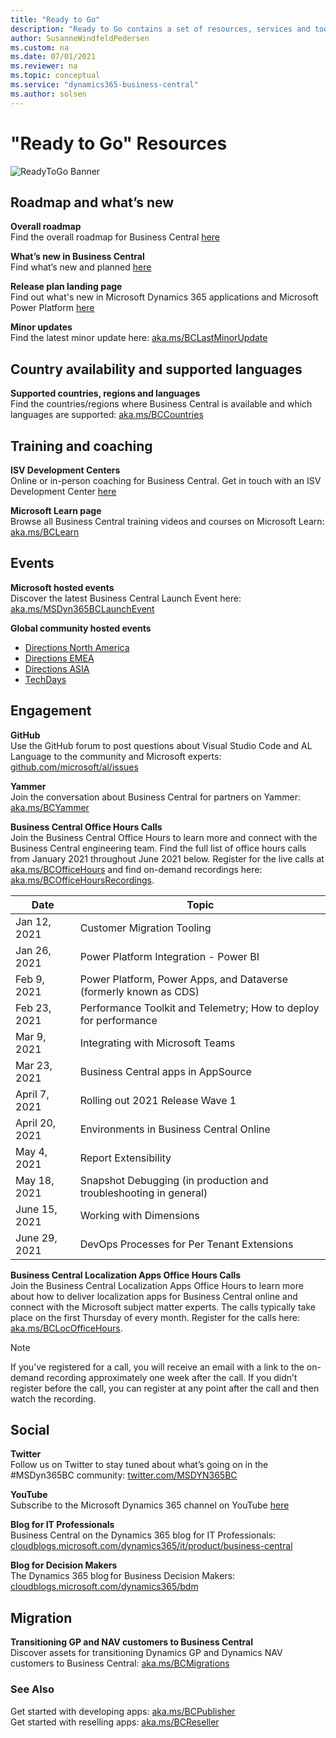 ```yaml
---
title: "Ready to Go"
description: "Ready to Go contains a set of resources, services and tools to support Microsoft Dynamics 365 Business Central."
author: SusanneWindfeldPedersen
ms.custom: na
ms.date: 07/01/2021
ms.reviewer: na
ms.topic: conceptual
ms.service: "dynamics365-business-central"
ms.author: solsen
---
```


# "Ready to Go" Resources

![ReadyToGo Banner](../media/readytogo-banner.png)

## Roadmap and what’s new 

**Overall roadmap**  
Find the overall roadmap for Business Central [here](https://dynamics.microsoft.com/roadmap/business-central/) 

**What’s new in Business Central**  
Find what’s new and planned [here](/dynamics365/business-central/product-news)

**Release plan landing page**  
Find out what's new in Microsoft Dynamics 365 applications and Microsoft Power Platform [here](/dynamics365/release-plans/) 

**Minor updates**  
Find the latest minor update here: [aka.ms/BCLastMinorUpdate](../../whatsnew/whatsnew-update-17-5.md) 


## Country availability and supported languages 
**Supported countries, regions and languages**  
Find the countries/regions where Business Central is available and which languages are supported: [aka.ms/BCCountries](../../compliance/apptest-countries-and-translations.md)

## Training and coaching 
**ISV Development Centers**  
Online or in-person coaching for Business Central. Get in touch with an ISV Development Center [here](https://partner.microsoft.com/isv-resource-hub/development-centers/find-a-center)  

**Microsoft Learn page**  
Browse all Business Central training videos and courses on Microsoft Learn: [aka.ms/BCLearn](/learn/dynamics365/business-central?WT.mc_id=dyn365bc_landingpage-comms)

## Events

**Microsoft hosted events**  
Discover the latest Business Central Launch Event here: [aka.ms/MSDyn365BCLaunchEvent](https://aka.ms/MSDyn365BCLaunchEvent)  

**Global community hosted events**  
- [Directions North America](https://www.directionsna.com)
- [Directions EMEA](https://directions4partners.com)
- [Directions ASIA](https://directions4partners.com)
- [TechDays](https://navtechdays.com)

## Engagement

**GitHub**  
Use the GitHub forum to post questions about Visual Studio Code and AL Language to the community and Microsoft experts: [github.com/microsoft/al/issues](https://github.com/microsoft/al/issues/) 

**Yammer**  
Join the conversation about Business Central for partners on Yammer: [aka.ms/BCYammer](https://aka.ms/bcyammer)  

**Business Central Office Hours Calls**  
Join the Business Central Office Hours to learn more and connect with the Business Central engineering team. Find the full list of office hours calls from January 2021 throughout June 2021 below. Register for the live calls at [aka.ms/BCOfficeHours](https://aka.ms/BCOfficehours) and find on-demand recordings here: [aka.ms/BCOfficeHoursRecordings](https://aka.ms/BCOfficehoursRecordings). 

| Date      | Topic |
|--------------|--------------|
|Jan 12, 2021 | Customer Migration Tooling |
|Jan 26, 2021 | Power Platform Integration - Power BI |
|Feb 9, 2021 | Power Platform, Power Apps, and Dataverse (formerly known as CDS) |
|Feb 23, 2021 | Performance Toolkit and Telemetry; How to deploy for performance |
|Mar 9, 2021 | Integrating with Microsoft Teams |
|Mar 23, 2021 | Business Central apps in AppSource |
|April 7, 2021 | Rolling out 2021 Release Wave 1 |
|April 20, 2021 | Environments in Business Central Online |
|May 4, 2021 | Report Extensibility |
|May 18, 2021 | Snapshot Debugging (in production and troubleshooting in general) | |June 1, 2021 | Performance Toolkit |
|June 15, 2021 | Working with Dimensions |
|June 29, 2021 | DevOps Processes for Per Tenant Extensions | 
 
**Business Central Localization Apps Office Hours Calls**  
Join the Business Central Localization Apps Office Hours to learn more about how to deliver localization apps for Business Central online and connect with the Microsoft subject matter experts. The calls typically take place on the first Thursday of every month. Register for the calls here: [aka.ms/BCLocOfficeHours](https://aka.ms/BCLocOfficeHours).

 > [!NOTE]  
 > If you’ve registered for a call, you will receive an email with a link to the on-demand recording approximately one week after the call. If you didn’t register before the call, you can register at any point after the call and then watch the recording. 

## Social

**Twitter**  
Follow us on Twitter to stay tuned about what’s going on in the #MSDyn365BC community: [twitter.com/MSDYN365BC](https://www.twitter.com/MSDYN365BC) 

**YouTube**  
Subscribe to the Microsoft Dynamics 365 channel on YouTube [here](https://www.youtube.com/channel/UCJGCg4rB3QSs8y_1FquelBQ) 

**Blog for IT Professionals**  
Business Central on the Dynamics 365 blog for IT Professionals: [cloudblogs.microsoft.com/dynamics365/it/product/business-central](https://cloudblogs.microsoft.com/dynamics365/it/product/business-central/)
 
**Blog for Decision Makers**  
The Dynamics 365 blog for Business Decision Makers: [cloudblogs.microsoft.com/dynamics365/bdm](https://cloudblogs.microsoft.com/dynamics365/bdm/)

## Migration  
**Transitioning GP and NAV customers to Business Central**  
Discover assets for transitioning Dynamics GP and Dynamics NAV customers to Business Central: [aka.ms/BCMigrations](https://aka.ms/BCmigrations)

### See Also

Get started with developing apps: [aka.ms/BCPublisher](./get-started.md)  
Get started with reselling apps: [aka.ms/BCReseller](../../administration/get-started-online.md)
